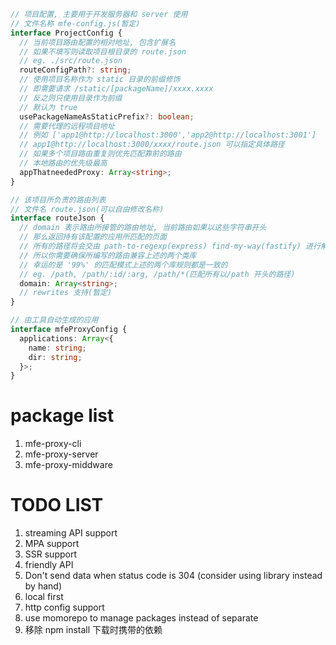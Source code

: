 ```typescript
// 项目配置, 主要用于开发服务器和 server 使用
// 文件名称 mfe-config.js(暂定)
interface ProjectConfig {
  // 当前项目路由配置的相对地址, 包含扩展名
  // 如果不填写则读取项目根目录的 route.json
  // eg. ./src/route.json
  routeConfigPath?: string;
  // 使用项目名称作为 static 目录的前缀修饰
  // 即需要请求 /static/[packageName]/xxxx.xxxx
  // 反之则只使用目录作为前缀
  // 默认为 true
  usePackageNameAsStaticPrefix?: boolean;
  // 需要代理的远程项目地址
  // 例如 ['app1@http://localhost:3000','app2@http://localhost:3001']
  // app1@http://localhost:3000/xxxx/route.json 可以指定具体路径
  // 如果多个项目路由重复则优先匹配靠前的路由
  // 本地路由的优先级最高
  appThatneededProxy: Array<string>;
}

// 该项目所负责的路由列表
// 文件名 route.json(可以自由修改名称)
interface routeJson {
  // domain 表示路由所接管的路由地址, 当前路由如果以这些字符串开头
  // 那么返回持有该配置的应用所匹配的页面
  // 所有的路径将会交由 path-to-regexp(express) find-my-way(fastify) 进行解析
  // 所以你需要确保所编写的路由兼容上述的两个类库
  // 幸运的是 '99%' 的匹配模式上述的两个库规则都是一致的
  // eg. /path, /path/:id/:arg, /path/*(匹配所有以/path 开头的路径)
  domain: Array<string>;
  // rewrites 支持(暂定)
}

// 由工具自动生成的应用
interface mfeProxyConfig {
  applications: Array<{
    name: string;
    dir: string;
  }>;
}
```

# package list

1. mfe-proxy-cli
2. mfe-proxy-server
3. mfe-proxy-middware

# TODO LIST

1. streaming API support
2. MPA support
3. SSR support
4. friendly API
5. Don't send data when status code is 304 (consider using library instead by hand)
6. local first
7. http config support
8. use momorepo to manage packages instead of separate
9. 移除 npm install 下载时携带的依赖
